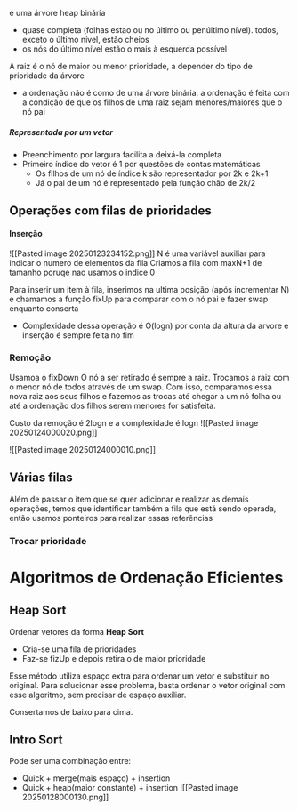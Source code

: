 é uma árvore heap binária
- quase completa (folhas estao ou no último ou penúltimo nível). todos, exceto o último nível, estão cheios
- os nós do último nível estão o mais à esquerda possível

A raiz é o nó de maior ou menor prioridade, a depender do tipo de prioridade da árvore

- a ordenação não é como de uma árvore binária. a ordenação é feita com a condição de que os filhos de uma raiz sejam menores/maiores que o nó pai

##### Representada por um vetor
- Preenchimento por largura facilita a deixá-la completa
- Primeiro índice do vetor é 1 por questões de contas matemáticas
	- Os filhos de um nó de índice k são representador por 2k e 2k+1
	- Já o pai de um nó é representado pela função chão de 2k/2


## Operações com filas de prioridades
#### Inserção
![[Pasted image 20250123234152.png]]
N é uma variável auxiliar para indicar o numero de elementos da fila
Criamos a fila com maxN+1 de tamanho poruqe nao usamos o indice 0

Para inserir um item à fila, inserimos na ultima posição (após incrementar N) e chamamos a função fixUp para comparar com o nó pai e fazer swap enquanto conserta
- Complexidade dessa operação é O(logn) por conta da altura da arvore e inserção é sempre feita no fim

### Remoção
Usamoa o fixDown
O nó a ser retirado é sempre a raiz. Trocamos a raiz com o menor nó de todos através de um swap.
Com isso, comparamos essa nova raiz aos seus filhos e fazemos as trocas até chegar a um nó folha ou até a ordenação dos filhos serem menores for satisfeita.

Custo da remoção é 2logn e a complexidade é logn
![[Pasted image 20250124000020.png]]

![[Pasted image 20250124000010.png]]


## Várias filas
Além de passar o item que se quer adicionar e realizar as demais operações, temos que identificar também a fila que está sendo operada, então usamos ponteiros para realizar essas referências

### Trocar prioridade


# Algoritmos de Ordenação Eficientes
## Heap Sort
Ordenar vetores da forma **Heap Sort**
- Cria-se uma fila de prioridades
- Faz-se fizUp e depois retira o de maior prioridade

Esse método utiliza espaço extra para ordenar um vetor e substituir no original. Para solucionar esse problema, basta ordenar o vetor original com esse algoritmo, sem precisar de espaço auxiliar.

Consertamos de baixo para cima.

## Intro Sort
Pode ser uma combinação entre:
- Quick + merge(mais espaço) + insertion
- Quick + heap(maior constante) + insertion
![[Pasted image 20250128000130.png]]